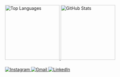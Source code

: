 <div align="left">
  <a href="https://github.com/Rudst0n" target="_blank">
    <img 
      loading="lazy" 
      height="180em" 
      src="https://github-readme-stats.vercel.app/api/top-langs/?username=Rudst0n&layout=compact&langs_count=7&theme=dracula" 
      alt="Top Languages"
    />
    <img 
      loading="lazy" 
      height="180em" 
      src="https://github-readme-stats.vercel.app/api?username=Rudst0n&show_icons=true&theme=dracula&include_all_commits=true&count_private=true" 
      alt="GitHub Stats"
    />
  </a>
</div>

<div align="left" style="margin-top: 20px;">
  <a href="https://www.instagram.com/rudst0n?igsh=cHdyZGFtd3g1Z2Q5" target="_blank">
    <img 
      loading="lazy" 
      src="https://img.shields.io/badge/-Instagram-%23E4405F?style=for-the-badge&logo=instagram&logoColor=white" 
      alt="Instagram"
    />
  </a>
  <a href="mailto:rudston10@gmail.com">
    <img 
      loading="lazy" 
      src="https://img.shields.io/badge/Gmail-D14836?style=for-the-badge&logo=gmail&logoColor=white" 
      alt="Gmail"
    />
  </a>
  <a href="https://www.linkedin.com/in/rudston-ramos-63a550264/" target="_blank">
    <img 
      loading="lazy" 
      src="https://img.shields.io/badge/-LinkedIn-%230077B5?style=for-the-badge&logo=linkedin&logoColor=white" 
      alt="LinkedIn"
    />
  </a>
</div>
